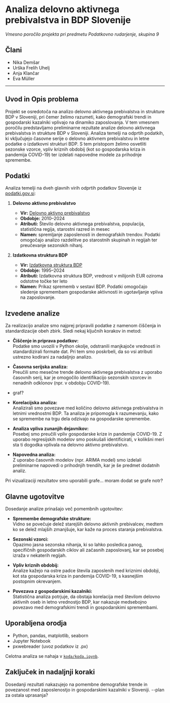 # **Analiza delovno aktivnega prebivalstva in BDP Slovenije**

*Vmesno poročilo projekta pri predmetu Podatkovno rudarjenje, skupina 9*

## Člani 
- Nika Demšar  
- Urška Frelih Uhelj  
- Anja Klančar  
- Eva Müller 

---

## Uvod in Opis problema

Projekt se osredotoča na analizo delovno aktivnega prebivalstva in strukture BDP v Sloveniji, pri čemer želimo razumeti, kako demografski trendi in gospodarski kazalniki vplivajo na dinamiko zaposlovanja. V tem vmesnem poročilu predstavljamo preliminarne rezultate analize delovno aktivnega prebivalstva in strukture BDP v Sloveniji. Analiza temelji na odprtih podatkih, ki vključujejo časovne serije o delovno aktivnem prebivalstvu in letne podatke o izdatkovni strukturi BDP. S tem pristopom želimo osvetliti sezonske vzorce, vpliv kriznih obdobij (kot so gospodarska kriza in pandemija COVID-19) ter izdelati napovedne modele za prihodnje spremembe.



##  Podatki

Analiza temelji na dveh glavnih virih odprtih podatkov Slovenije iz [podatki.gov.si](https://podatki.gov.si):

1. **Delovno aktivno prebivalstvo**  
   - **Vir:** [Delovno aktivno prebivalstvo](https://podatki.gov.si/dataset/surs0700992s)  
   - **Obdobje:** 2010–2024  
   - **Atributi:** Število delovno aktivnega prebivalstva, populacija, statistična regija, starostni razred in mesec  
   - **Namen:** spremljanje zaposlenosti in demografskih trendov. Podatki omogočajo analizo razdelitve po starostnih skupinah in regijah ter preučevanje sezonskih nihanj.

2. **Izdatkovna struktura BDP**  
   - **Vir:** [Izdatkovna struktura BDP](https://podatki.gov.si/dataset/surs0301935s?resource_id=8935a064-5888-4ab9-9066-0838f6f2743b)  
   - **Obdobje:** 1995–2024  
   - **Atributi:** Izdatkovna struktura BDP, vrednost v milijonih EUR oziroma odstotne točke ter leto  
   - **Namen:** Prikaz sprememb v sestavi BDP. Podatki omogočajo sledenje spremembam gospodarske aktivnosti in ugotavljanje vpliva na zaposlovanje.

## Izvedene analize

Za realizacijo analize smo najprej pripravili podatke z namenom čiščenja in standardizacije obeh zbirk. Sledi nekaj ključnih korakov in metod:

- **Čiščenje in priprava podatkov:**  
  Podatke smo uvozili v Python okolje, odstranili manjkajoče vrednosti in standardizirali formate dat. Pri tem smo poskrbeli, da so vsi atributi ustrezno kodirani za nadaljnjo analizo.

- **Časovna serijska analiza:**  
  Preučili smo mesečne trende delovno aktivnega prebivalstva z uporabo časovnih serij, kar je omogočilo identifikacijo sezonskih vzorcev in nenadnih odklonov (npr. v obdobju COVID-19).  
- graf?
- **Korelacijska analiza:**  
  Analizirali smo povezave med količino delovno aktivnega prebivalstva in letnimi vrednostmi BDP. Ta analiza je pripomogla k razumevanju, kako se spremembe na trgu dela odzivajo na gospodarske spremembe.  

- **Analiza vpliva zunanjih dejavnikov:**  
  Posebej smo preučili vpliv gospodarske krize in pandemije COVID-19. Z uporabo regresijskih modelov smo poskušali identificirati, v kolikšni meri sta ti dogodka vplivala na delovno aktivno prebivalstvo.

- **Napovedna analiza:**  
  Z uporabo časovnih modelov (npr. ARIMA model) smo izdelali preliminarne napovedi o prihodnjih trendih, kar je še predmet dodatnih analiz.

Pri vizualizaciji rezultatov smo uporabili grafe... moram dodat se grafe notr?

##  Glavne ugotovitve

Dosedanje analize prinašajo več pomembnih ugotovitev:
- **Spremembe demografske strukture:**  
  Vidno se povečuje delež starejših delovno aktivnih prebivalcev, medtem ko se delež mlajših zmanjšuje, kar kaže na proces staranja prebivalstva.

- **Sezonski vzorci:**  
  Opazimo jasna sezonska nihanja, ki so lahko posledica panog, specifičnih gospodarskih ciklov ali začasnih zaposlovanj, kar se posebej izraža v nekaterih regijah.

- **Vpliv kriznih obdobij:**  
  Analize kažejo na ostre padce števila zaposlenih med kriznimi obdobji, kot sta gospodarska kriza in pandemija COVID-19, s kasnejšim postopnim okrevanjem.

- **Povezava z gospodarskimi kazalniki:**  
  Statistična analiza potrjuje, da obstaja korelacija med številom delovno aktivnih oseb in letno vrednostjo BDP, kar nakazuje medsebojno povezavo med demografskimi trendi in gospodarskimi spremembami.


##  Uporabljena orodja
- Python, pandas, matplotlib, seaborn
- Jupyter Notebook
- pxwebreader (uvoz podatkov iz .px)

Celotna analiza se nahaja v [`koda/koda.ipynb`](koda/koda.ipynb).

## Zaključek in nadaljnji koraki

Dosedanji rezultati nakazujejo na pomembne demografske trende in povezanost med zaposlenostjo in gospodarskimi kazalniki v Sloveniji.  --plan za ostala uprasanja?
